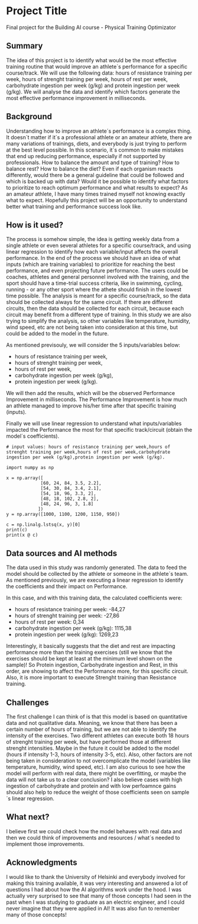 
# Project Title

Final project for the Building AI course - Physical Training Optimizator

## Summary

The idea of this project is to identify what would be the most effective training routine that would improve an athlete´s performance for a specific course/track.
We will use the following data: hours of resistance training per week, hours of strenght training per week, hours of rest per week, carbohydrate ingestion per week (g/kg) and protein ingestion per week (g/kg).
We will analyse the data and identify which factors generate the most effective performance improvement in milliseconds.


## Background

Understanding how to improve an athlete´s performance is a complex thing. It doesn´t matter if it´s a professional athlete or an amateur athlete, there are many variations of trainings, diets, and everybody is just trying to perform at the best level possible. In this scenario, it´s common to make mistakes that end up reducing performance, especially if not supported by professionals. How to balance the amount and type of training? How to balance rest? How to balance the diet? Even if each organism reacts differently, would there be a general guideline that could be followed and which is backed up with data? Would it be possible to identify what factors to prioritize to reach optimum performance and what results to expect?
As an amateur athlete, I have many times trained myself not knowing exactly what to expect. Hopefully this project will be an opportunity to understand better what training and performance success look like.


## How is it used?

The process is somehow simple, the idea is getting weekly data from a single athlete or even several athletes for a specific course/track, and using linear regression to identify how each variable/input affects the overall performance. In the end of the process we should have an idea of what inputs (which are training variables) to prioritize for reaching the best performance, and even projecting future performance.
The users could be coaches, athletes and general personnel involved with the training, and the sport should have a time-trial success criteria, like in swimming, cycling, running - or any other sport where the athete should finish in the lowest time possible. The analysis is meant for a specific course/track, so the data should be collected always for the same circuit. If there are different circuits, then the data should be collected for each circuit, because each circuit may benefit from a different type of training. In this study we are also trying to simplify the analysis, so other variables like temperature, humidity, wind speed, etc are not being taken into consideration at this time, but could be added to the model in the future.

As mentioned previsouly, we will consider the 5 inputs/variables below:
- hours of resistance training per week,
- hours of strenght training per week,
- hours of rest per week,
- carbohydrate ingestion per week (g/kg),
- protein ingestion per week (g/kg).

We will then add the results, which will be the observed Performance Improvement in milliseconds. The Performance Improvement is how much an athlete managed to improve his/her time after that specific training (inputs).

Finally we will use linear regression to understand what inputs/variables impacted the Performance the most for that specific track/circuit (obtain the model´s coefficients).

```
# input values: hours of resistance training per week,hours of strenght training per week,hours of rest per week,carbohydrate ingestion per week (g/kg),protein ingestion per week (g/kg).
	
import numpy as np

x = np.array([
             [60, 24, 84, 3.5, 2.2], 
             [54, 30, 84, 3.4, 2.1], 
             [54, 18, 96, 3.3, 2], 
             [48, 18, 102, 2.8, 2], 
             [48, 24, 96, 3, 1.8]
            ])   
y = np.array([1000, 1100, 1200, 1150, 950])

c = np.linalg.lstsq(x, y)[0]
print(c)
print(x @ c)
```


## Data sources and AI methods

The data used in this study was randomly generated. The data to feed the model should be collected by the athlete or someone in the athlete´s team.
As mentioned previously, we are executing a linear regression to identify the coefficients and their impact on Performance.

In this case, and with this training data, the calculated coefficients were:

- hours of resistance training per week: -84,27
- hours of strenght training per week: -27,86
- hours of rest per week: 0,34
- carbohydrate ingestion per week (g/kg): 1115,38
- protein ingestion per week (g/kg): 1269,23

Interestingly, it basically suggests that the diet and rest are impacting performance more than the training exercises (still we know that the exercises should be kept at least at the minimum level shown on the sample)!
So Protein ingestion, Carbohydrate ingestion and Rest, in this order, are showing to affect the Performance more, for this specific circuit. Also, it is more important to execute Strenght training than Resistance training.

## Challenges

The first challenge I can think of is that this model is based on quantitative data and not qualitative data. Meaning, we know that there has been a certain number of hours of training, but we are not able to identify the intensity of the exercises. Two different athletes can execute both 18 hours of strenght training per week, but have performed those at different strenght intensities. Maybe in the future it could be added to the model (hours if intensity 1-3, hours of intensity 3-5, etc). Also, other factors are not being taken in consideration to not overcomplicate the model (variables like temperature, humidity, wind speed, etc). I am also curious to see how the model will perform with real data, there might be overfitting, or maybe the data will not take us to a clear conclusion? I also believe cases with high ingestion of carbohydrate and protein and with low perfoamnce gains should also help to reduce the weight of those coefficients seen on sample´s linear regression.

## What next?

I believe first we could check how the model behaves with real data and then we could think of improvements and resources / what´s needed to implement those improvements.


## Acknowledgments

I would like to thank the University of Helsinki and everybody involved for making this training available, it was very interesting and answered a lot of questions I had about how the AI algorithms work under the hood. I was actually very surprised to see that many of those concepts I had seen in the past when I was studying to graduate as an electric engineer, and I could never imagine that they were applied in AI! It was also fun to remember many of those concepts!

